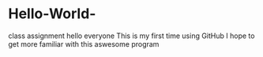 # Hello-World-
class assignment 
hello everyone 
This is my first time using GitHub
I hope to get more familiar with this aswesome program 
